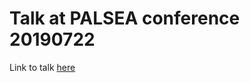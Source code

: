 # Talk at PALSEA conference 20190722

Link to talk [here](https://andrewcparnell.github.io/palsea_20190722/Palsea_20190722.html)
